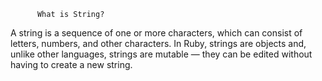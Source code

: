           What is String?
          

A string is a sequence of one or more characters, which can consist of letters, numbers, and other characters. In Ruby, strings are objects and, unlike other languages, strings are mutable — they can be edited without having to create a new string.
           
